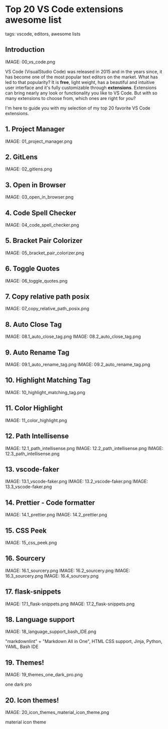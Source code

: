 # Top 20 VS Code extensions awesome list

tags: vscode, editors, awesome lists

## Introduction

IMAGE: 00_vs_code.png

VS Code (VisualStudio Code) was released in 2015 and in the years since,
it has become one of the most popular text editors on the market. What has
led to that popularity? It is **free**, light weight, has a beautiful and
intuitive user interface and it's fully customizable through **extensions**.
Extensions can bring nearly any look or functionality you like to VS Code.
But with so many extensions to choose from, which ones are right for *you*?

I'm here to guide you with my selection of my top 20 favorite
VS Code extensions.

## 1. Project Manager

IMAGE: 01_project_manager.png

## 2. GitLens

IMAGE: 02_gitlens.png

## 3. Open in Browser

IMAGE: 03_open_in_browser.png

## 4. Code Spell Checker

IMAGE: 04_code_spell_checker.png

## 5. Bracket Pair Colorizer

IMAGE: 05_bracket_pair_colorizer.png

## 6. Toggle Quotes

IMAGE: 06_toggle_quotes.png

## 7. Copy relative path posix

IMAGE: 07_copy_relative_path_posix.png

## 8. Auto Close Tag

IMAGE: 08.1_auto_close_tag.png
IMAGE: 08.2_auto_close_tag.png

## 9. Auto Rename Tag

IMAGE: 09.1_auto_rename_tag.png
IMAGE: 09.2_auto_rename_tag.png

## 10. Highlight Matching Tag

IMAGE: 10_highlight_matching_tag.png

## 11. Color Highlight

IMAGE: 11_color_highlight.png

## 12. Path Intellisense

IMAGE: 12.1_path_intellisense.png
IMAGE: 12.2_path_intellisense.png
IMAGE: 12.3_path_intellisense.png

## 13. vscode-faker

IMAGE: 13.1_vscode-faker.png
IMAGE: 13.2_vscode-faker.png
IMAGE: 13.3_vscode-faker.png

## 14. Prettier - Code formatter

IMAGE: 14.1_prettier.png
IMAGE: 14.2_prettier.png

## 15. CSS Peek

IMAGE: 15_css_peek.png

## 16. Sourcery

IMAGE: 16.1_sourcery.png
IMAGE: 16.2_sourcery.png
IMAGE: 16.3_sourcery.png
IMAGE: 16.4_sourcery.png

## 17. flask-snippets

IMAGE: 17.1_flask-snippets.png
IMAGE: 17.2_flask-snippets.png

## 18. Language support

IMAGE: 18_language_support_bash_IDE.png

"markdownlint" + "Markdown All in One", HTML CSS support, Jinja, Python, YAML, Bash IDE

## 19. Themes!

IMAGE: 19_themes_one_dark_pro.png

one dark pro

## 20. Icon themes!

IMAGE: 20_icon_themes_material_icon_theme.png

material icon theme
